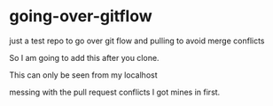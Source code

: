 # going-over-gitflow
just a test repo to go over git flow and pulling to avoid merge conflicts


So I am going to add this after you clone. 

This can only be seen from my localhost 

messing with the pull request conflicts 
I got mines in first.
